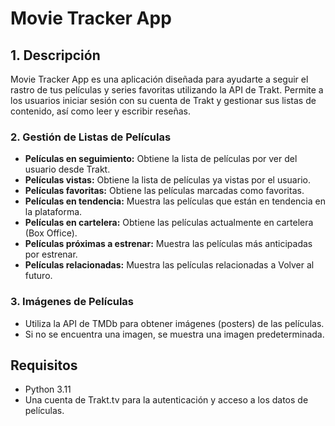 # Movie Tracker App

## 1. Descripción

Movie Tracker App es una aplicación diseñada para ayudarte a seguir el rastro de tus películas y series favoritas utilizando la API de Trakt. Permite a los usuarios iniciar sesión con su cuenta de Trakt y gestionar sus listas de contenido, así como leer y escribir reseñas.

### 2. Gestión de Listas de Películas
- **Películas en seguimiento:** Obtiene la lista de películas por ver del usuario desde Trakt.
- **Películas vistas:** Obtiene la lista de películas ya vistas por el usuario.
- **Películas favoritas:** Obtiene las películas marcadas como favoritas.
- **Películas en tendencia:** Muestra las películas que están en tendencia en la plataforma.
- **Películas en cartelera:** Obtiene las películas actualmente en cartelera (Box Office).
- **Películas próximas a estrenar:** Muestra las películas más anticipadas por estrenar.
- **Películas relacionadas:** Muestra las películas relacionadas a Volver al futuro.

### 3. Imágenes de Películas
- Utiliza la API de TMDb para obtener imágenes (posters) de las películas.
- Si no se encuentra una imagen, se muestra una imagen predeterminada.

## Requisitos
- Python 3.11
- Una cuenta de Trakt.tv para la autenticación y acceso a los datos de películas.